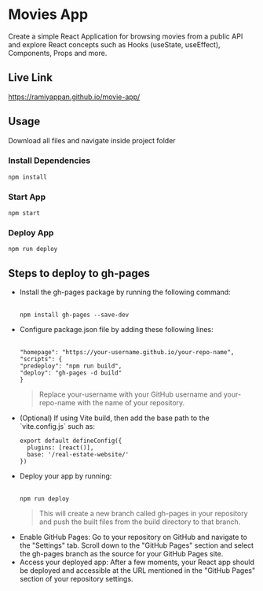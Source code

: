 # Movies App

<p>
Create a simple React Application for browsing movies from a public API and explore React concepts such as 
Hooks (useState, useEffect), Components, Props and more.
</p>

## Live Link
https://ramiyappan.github.io/movie-app/

## Usage

Download all files and navigate inside project folder

### Install Dependencies

    npm install

### Start App

    npm start

### Deploy App

    npm run deploy

## Steps to deploy to gh-pages

<ul>
<li>Install the gh-pages package by running the following command: </li><br>

    npm install gh-pages --save-dev

<li>Configure package.json file by adding these following lines: </li><br>

    "homepage": "https://your-username.github.io/your-repo-name",
    "scripts": {
    "predeploy": "npm run build",
    "deploy": "gh-pages -d build"
    }

> Replace your-username with your GitHub username and your-repo-name with the name of your repository.

<li> (Optional) If using Vite build, then add the base path to the `vite.config.js` such as:</li>

```
export default defineConfig({
  plugins: [react()],
  base: '/real-estate-website/'
})
```

<li>Deploy your app by running:</li><br>

```
npm run deploy
```

> This will create a new branch called gh-pages in your repository and push the built files from the build directory to that branch.

<li>Enable GitHub Pages: Go to your repository on GitHub and navigate to the "Settings" tab. Scroll down to the "GitHub Pages" section 
    and select the gh-pages branch as the source for your GitHub Pages site. </li>

<li>Access your deployed app: After a few moments, your React app should be deployed and accessible at the URL mentioned 
    in the "GitHub Pages" section of your repository settings.</li>
